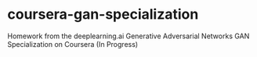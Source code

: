 # coursera-gan-specialization
Homework from the deeplearning.ai Generative Adversarial Networks GAN Specialization on Coursera (In Progress)
